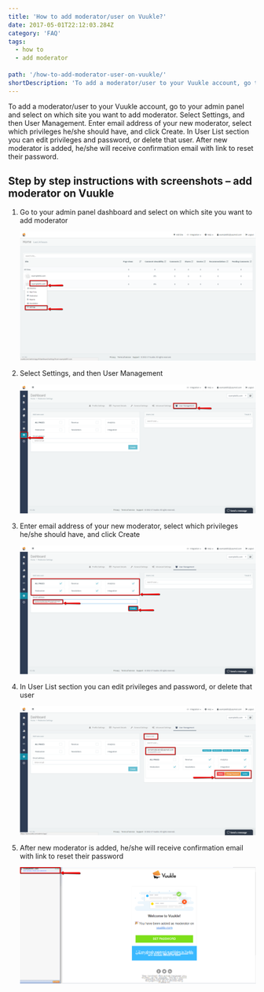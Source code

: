 ```yaml
---
title: 'How to add moderator/user on Vuukle?'
date: 2017-05-01T22:12:03.284Z
category: 'FAQ'
tags:
  - how to
  - add moderator

path: '/how-to-add-moderator-user-on-vuukle/'
shortDescription: 'To add a moderator/user to your Vuukle account, go to your admin panel and select on which site you want to add moderator. Select Settings, and then User Management.'
---
```


To add a moderator/user to your Vuukle account, go to your admin panel and select on which site you want to add moderator. Select Settings, and then User Management. Enter email address of your new moderator, select which privileges he/she should have, and click Create. In User List section you can edit privileges and password, or delete that user. After new moderator is added, he/she will receive confirmation email with link to reset their password.

## Step by step instructions with screenshots – add moderator on Vuukle

1. Go to your admin panel dashboard and select on which site you want to add moderator

   ![add moderator on Vuukle 01](img-1.png)

2. Select Settings, and then User Management

   ![add moderator on Vuukle 02](img-2.png)

3. Enter email address of your new moderator, select which privileges he/she should have, and click Create

   ![add moderator on Vuukle 03](img-3.png)

4. In User List section you can edit privileges and password, or delete that user

   ![add moderator on Vuukle 04](img-4.png)

5. After new moderator is added, he/she will receive confirmation email with link to reset their password

   ![add moderator on Vuukle 05](img-5.png)
